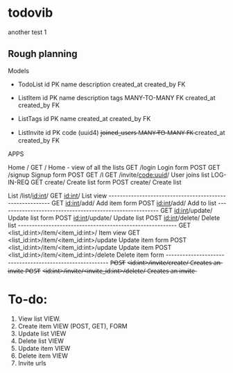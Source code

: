 # todovib
another test 1

##  Rough planning

Models
 - TodoList
        id PK
        name
        description
        created_at
        created_by FK

 - ListItem
        id PK
        name
        description
        tags MANY-TO-MANY FK
        created_at
        created_by FK

 - ListTags
        id PK
        name
        created_at
        created_by FK

 - ListInvite
        id PK
        code (uuid4)
        j̶o̶i̶n̶e̶d̶_̶u̶s̶e̶r̶s̶ M̶A̶N̶Y̶-̶T̶O̶-̶M̶A̶N̶Y̶ F̶K̶
        created_at
        created_by FK



APPS

Home /
    GET /   Home - view of all the lists
    GET /login                     Login form
    POST
    GET /signup                    Signup form
    POST
    GET /l
    GET /invite/<code:uuid>/        User joins list        LOG-IN-REQ
    GET create/                            Create list form
    POST create/                           Create list

List /list/<id:int>/
    GET <id:int>/                          List view
    ---------------------------------------------------------
    GET <id:int>/add/                      Add item form
    POST <id:int>/add/                     Add to list
    ---------------------------------------------------------
    GET <id:int>/update/                   Update list form
    POST <id:int>/update/                  Update list
    POST <id:int>/delete/                  Delete list
    ---------------------------------------------------------
    GET <list_id:int>/item/<item_id:int>/         Item view
    GET <list_id:int>/item/<item_id:int>/update   Update item form
    POST <list_id:int>/item/<item_id:int>/update  Update item
    POST <list_id:int>/item/<item_id:int>/delete  Delete item form
    ---------------------------------------------------------
    P̶O̶S̶T̶ <̶i̶d̶:̶i̶n̶t̶>̶/̶i̶n̶v̶i̶t̶e̶/̶c̶r̶e̶a̶t̶e̶/̶           C̶r̶e̶a̶t̶e̶s̶ a̶n̶ i̶n̶v̶i̶t̶e̶
    P̶O̶S̶T̶ <̶i̶d̶:̶i̶n̶t̶>̶/̶i̶n̶v̶i̶t̶e̶/̶<̶i̶n̶v̶i̶t̶e̶_̶i̶d̶:̶i̶n̶t̶>̶/̶d̶e̶l̶e̶t̶e̶/̶           C̶r̶e̶a̶t̶e̶s̶ a̶n̶ i̶n̶v̶i̶t̶e̶


# To-do:
1. View list VIEW.
2. Create item VIEW (POST, GET), FORM
3. Update list VIEW
4. Delete list VIEW
5. Update item VIEW
6. Delete item VIEW
7. Invite urls